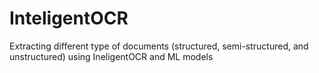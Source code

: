 # InteligentOCR
Extracting different type of documents (structured, semi-structured, and unstructured) using IneligentOCR and ML models
